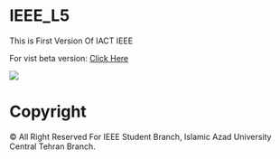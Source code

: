 # IEEE_L5
This is First Version Of IACT IEEE

For vist beta version: <a href="http://iact-ieee.ir">Click Here</a>

<img src="http://s6.picofile.com/file/8242394718/page_1.png">

# Copyright
© All Right Reserved For IEEE Student Branch, Islamic Azad University Central Tehran Branch.
